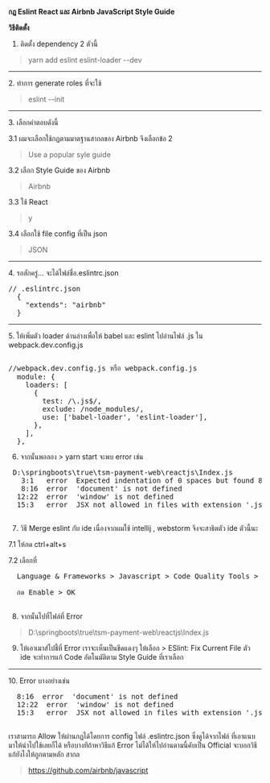 <b> กฏ Eslint React และ Airbnb JavaScript Style Guide </b>

<b> วิธีติดตั้ง </b>

1. ติดตั้ง dependency 2 ตัวนี้
> yarn add eslint eslint-loader --dev
<hr>
2. ทำการ generate roles ที่จะใช้

> eslint --init 
<hr>
3. เลือกคำตอบดังนี้
  
  3.1 ผมจะเลือกใช้กฏตามมาตฐานสากลของ Airbnb จึงเลือกข้อ 2
  > Use a popular syle guide
  
  3.2 เลือก Style Guide ของ Airbnb
  > Airbnb
  
  3.3 ใช้ React 
  > y
  
  3.4 เลือกใช้ file config ที่เป็น json
  > JSON
<hr>
4. รอสักครู่...  จะได้ไฟล์ชื่อ.eslintrc.json
<pre>
// .eslintrc.json
  {
    "extends": "airbnb"
  }
</pre>
<hr>
5. ให้เพิ่มตัว loader ด้านล่างเพื่อให้ babel และ eslint ไปอ่านไฟล์ .js ใน webpack.dev.config.js

<pre> 
//webpack.dev.config.js หรือ webpack.config.js
  module: {
    loaders: [
      {
        test: /\.js$/,
        exclude: /node_modules/,
        use: ['babel-loader', 'eslint-loader'],
      },
    ],
  },
</pre>

6. จากนั้นพอลอง > yarn start จะพบ error เช่น
<pre>
 D:\springboots\true\tsm-payment-web\reactjs\Index.js
   3:1   error  Expected indentation of 0 spaces but found 8   indent
   8:16  error  'document' is not defined                      no-undef
  12:22  error  'window' is not defined                        no-undef
  15:3   error  JSX not allowed in files with extension '.js'  react/jsx-filename-extension

</pre>

7. วิธี Merge eslint กับ ide เนื่องจากผมใช้ intellij , webstorm จึงจะสาธิตตัว ide ตัวนี้นะ

 7.1 ให้กด ctrl+alt+s
 
 7.2 เลือกที่ 
 <pre>
  Language & Frameworks > Javascript > Code Quality Tools > ESLint 
  
  กด Enable > OK
 </pre>
 
8. จากนั้นไปที่ไฟล์ที่ Error  
  > D:\springboots\true\tsm-payment-web\reactjs\Index.js
  
9. ให้เอาเมาส์ไปชี้ที่ Error เราจะเห็นเป็นขีดแดงๆ ให้เลือก > ESlint: Fix Current File  ตัว ide จะทำการแก้ Code อัตโนมัติตาม Style Guide ที่เราเลือก
<hr/>
10. Error บางอย่างเช่น 

<pre>
  8:16  error  'document' is not defined                      no-undef
  12:22  error  'window' is not defined                        no-undef
  15:3   error  JSX not allowed in files with extension '.js'  react/jsx-filename-extension
 </pre>
 
 เราสามารถ Allow ให้ผ่านกฏได้โดยการ config ไฟล์ .eslintrc.json ซึ่งดูได้จากไฟล์ ที่เอาแนบมาให้นำไปใช้เลยก็ได้
 หรือบางทีถ้าหาวิธีแก้ Error ไม่ได้ให้ไปอ่านตามนี้คับเป็น Official จะบอกวิธีแก้ยังไงให้ถูกตามหลัก สากล
 
 > https://github.com/airbnb/javascript
 

